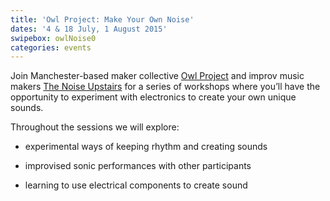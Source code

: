 ```yaml
---
title: 'Owl Project: Make Your Own Noise'
dates: '4 & 18 July, 1 August 2015'
swipebox: owlNoise0
categories: events
---
```

Join Manchester-based maker collective [Owl Project](http://www.owlproject.com/) and improv music makers [The Noise Upstairs](http://www.thenoiseupstairs.com/) for a series of workshops where you&#8217;ll have the opportunity to experiment with electronics to create your own unique sounds.

Throughout the sessions we will explore:
  
- experimental ways of keeping rhythm and creating sounds
  
- improvised sonic performances with other participants
  
- learning to use electrical components to create sound
